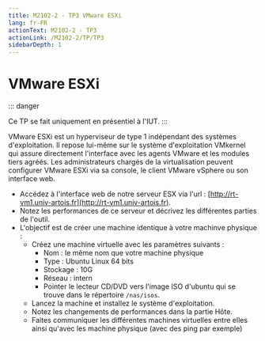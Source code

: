 ```yaml
---
title: M2102-2 - TP3 VMware ESXi
lang: fr-FR
actionText: M2102-2 - TP3 
actionLink: /M2102-2/TP/TP3
sidebarDepth: 1	
---
```



# VMware ESXi

::: danger 

Ce TP se fait uniquement en présentiel à l'IUT.
:::

VMware ESXi est un hyperviseur de type 1 indépendant des systèmes d'exploitation. Il repose lui-même sur le système d'exploitation VMkernel qui assure directement l'interface avec les agents VMware et les modules tiers agréés. Les administrateurs chargés de la virtualisation peuvent configurer VMware ESXi via sa console, le client VMware vSphere ou son interface web.

-   Accédez à l'interface web de notre serveur ESX via l'url : [http://rt-vm1.univ-artois.fr](http://rt-vm1.univ-artois.fr).
-   Notez les performances de ce serveur et décrivez les différentes parties de l'outil.
-   L'objectif est de créer une machine identique à votre machinve physique :
    -   Créez une machine virtuelle avec les paramètres suivants :
        - Nom : le même nom que votre machine physique
        - Type : Ubuntu Linux 64 bits
        - Stockage : 10G
        - Réseau : intern
        - Pointer le lecteur CD/DVD vers l'image ISO d'ubuntu qui se trouve dans le répertoire ```/nas/isos```.
    -   Lancez la machine et installez le système d'exploitation.
    -   Notez les changements de performances dans la partie Hôte.
    -   Faites communiquer les différentes machines virtuelles entre elles ainsi qu'avec les machine physique (avec des ping par exemple)
